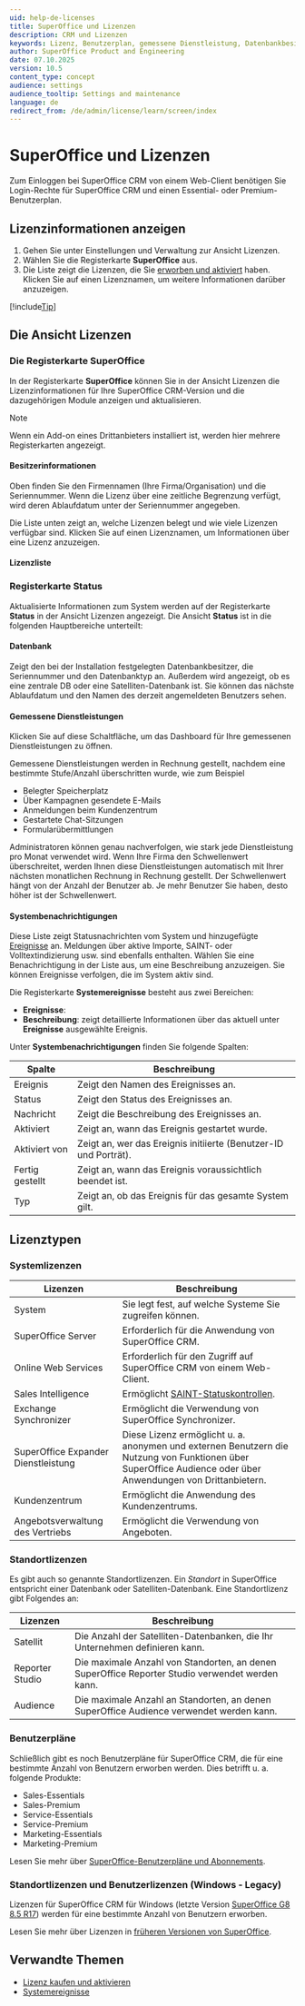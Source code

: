 ```yaml
---
uid: help-de-licenses
title: SuperOffice und Lizenzen
description: CRM und Lizenzen
keywords: Lizenz, Benutzerplan, gemessene Dienstleistung, Datenbankbesitzer, Registerkarte Status
author: SuperOffice Product and Engineering
date: 07.10.2025
version: 10.5
content_type: concept
audience: settings
audience_tooltip: Settings and maintenance
language: de
redirect_from: /de/admin/license/learn/screen/index
---
```


# SuperOffice und Lizenzen

Zum Einloggen bei SuperOffice CRM von einem Web-Client benötigen Sie Login-Rechte für SuperOffice CRM und einen Essential- oder Premium-Benutzerplan.

## Lizenzinformationen anzeigen

1. Gehen Sie unter Einstellungen und Verwaltung zur Ansicht Lizenzen.
1. Wählen Sie die Registerkarte **SuperOffice** aus.
1. Die Liste zeigt die Lizenzen, die Sie [erworben und aktiviert][1] haben. Klicken Sie auf einen Lizenznamen, um weitere Informationen darüber anzuzeigen.

[!include[Tip](includes/tip-user-licenses.md)]

## Die Ansicht Lizenzen

### Die Registerkarte SuperOffice

In der Registerkarte **SuperOffice** können Sie in der Ansicht Lizenzen die Lizenzinformationen für Ihre SuperOffice CRM-Version und die dazugehörigen Module anzeigen und aktualisieren.

> [!NOTE]
> Wenn ein Add-on eines Drittanbieters installiert ist, werden hier mehrere Registerkarten angezeigt.

#### Besitzerinformationen

Oben finden Sie den Firmennamen (Ihre Firma/Organisation) und die Seriennummer. Wenn die Lizenz über eine zeitliche Begrenzung verfügt, wird deren Ablaufdatum unter der Seriennummer angegeben.

Die Liste unten zeigt an, welche Lizenzen belegt und wie viele Lizenzen verfügbar sind. Klicken Sie auf einen Lizenznamen, um Informationen über eine Lizenz anzuzeigen.

#### Lizenzliste

### Registerkarte Status

Aktualisierte Informationen zum System werden auf der Registerkarte **Status** in der Ansicht Lizenzen angezeigt. Die Ansicht **Status** ist in die folgenden Hauptbereiche unterteilt:

#### Datenbank

Zeigt den bei der Installation festgelegten Datenbankbesitzer, die Seriennummer und den Datenbanktyp an. Außerdem wird angezeigt, ob es eine zentrale DB oder eine Satelliten-Datenbank ist. Sie können das nächste Ablaufdatum und den Namen des derzeit angemeldeten Benutzers sehen.

#### Gemessene Dienstleistungen

Klicken Sie auf diese Schaltfläche, um das Dashboard für Ihre gemessenen Dienstleistungen zu öffnen.

Gemessene Dienstleistungen werden in Rechnung gestellt, nachdem eine bestimmte Stufe/Anzahl überschritten wurde, wie zum Beispiel

* Belegter Speicherplatz
* Über Kampagnen gesendete E-Mails
* Anmeldungen beim Kundenzentrum
* Gestartete Chat-Sitzungen
* Formularübermittlungen

Administratoren können genau nachverfolgen, wie stark jede Dienstleistung pro Monat verwendet wird. Wenn Ihre Firma den Schwellenwert überschreitet, werden Ihnen diese Dienstleistungen automatisch mit Ihrer nächsten monatlichen Rechnung in Rechnung gestellt. Der Schwellenwert hängt von der Anzahl der Benutzer ab. Je mehr Benutzer Sie haben, desto höher ist der Schwellenwert.

#### Systembenachrichtigungen

Diese Liste zeigt Statusnachrichten vom System und hinzugefügte [Ereignisse][3] an. Meldungen über aktive Importe, SAINT- oder Volltextindizierung usw. sind ebenfalls enthalten. Wählen Sie eine Benachrichtigung in der Liste aus, um eine Beschreibung anzuzeigen. Sie können Ereignisse verfolgen, die im System aktiv sind.

Die Registerkarte **Systemereignisse** besteht aus zwei Bereichen:

* **Ereignisse**:
* **Beschreibung**: zeigt detaillierte Informationen über das aktuell unter **Ereignisse** ausgewählte Ereignis.

Unter **Systembenachrichtigungen** finden Sie folgende Spalten:

| Spalte | Beschreibung |
|---|---|
| Ereignis | Zeigt den Namen des Ereignisses an. |
| Status | Zeigt den Status des Ereignisses an. |
| Nachricht | Zeigt die Beschreibung des Ereignisses an. |
| Aktiviert | Zeigt an, wann das Ereignis gestartet wurde. |
| Aktiviert von | Zeigt an, wer das Ereignis initiierte (Benutzer-ID und Porträt). |
| Fertig gestellt | Zeigt an, wann das Ereignis voraussichtlich beendet ist. |
| Typ | Zeigt an, ob das Ereignis für das gesamte System gilt. |

## <a id="types"></a>Lizenztypen

### Systemlizenzen

| Lizenzen | Beschreibung |
|---|---|
| System | Sie legt fest, auf welche Systeme Sie zugreifen können. |
| SuperOffice Server | Erforderlich für die Anwendung von SuperOffice CRM. |
| Online Web Services | Erforderlich für den Zugriff auf SuperOffice CRM von einem Web-Client. |
| Sales Intelligence | Ermöglicht [SAINT-Statuskontrollen][2]. |
| Exchange Synchronizer | Ermöglicht die Verwendung von SuperOffice Synchronizer. |
| SuperOffice Expander Dienstleistung | Diese Lizenz ermöglicht u. a. anonymen und externen Benutzern die Nutzung von Funktionen über SuperOffice Audience oder über Anwendungen von Drittanbietern. |
| Kundenzentrum | Ermöglicht die Anwendung des Kundenzentrums. |
| Angebotsverwaltung des Vertriebs | Ermöglicht die Verwendung von Angeboten. |

### Standortlizenzen

Es gibt auch so genannte Standortlizenzen. Ein *Standort* in SuperOffice entspricht einer Datenbank oder Satelliten-Datenbank. Eine Standortlizenz gibt Folgendes an:

| Lizenzen | Beschreibung |
|---|---|
| Satellit | Die Anzahl der Satelliten-Datenbanken, die Ihr Unternehmen definieren kann. |
| Reporter Studio | Die maximale Anzahl von Standorten, an denen SuperOffice Reporter Studio verwendet werden kann. |
| Audience | Die maximale Anzahl an Standorten, an denen SuperOffice Audience verwendet werden kann. |

### Benutzerpläne

Schließlich gibt es noch Benutzerpläne für SuperOffice CRM, die für eine bestimmte Anzahl von Benutzern erworben werden. Dies betrifft u. a. folgende Produkte:

* Sales-Essentials
* Sales-Premium
* Service-Essentials
* Service-Premium
* Marketing-Essentials
* Marketing-Premium

Lesen Sie mehr über [SuperOffice-Benutzerpläne und Abonnements][6].

### Standortlizenzen und Benutzerlizenzen (Windows - Legacy)

Lizenzen für SuperOffice CRM für Windows (letzte Version [SuperOffice G8 8.5 R17][5]) werden für eine bestimmte Anzahl von Benutzern erworben.

Lesen Sie mehr über Lizenzen in [früheren Versionen von SuperOffice][7].

## Verwandte Themen

* [Lizenz kaufen und aktivieren][1]
* [Systemereignisse][3]

<!-- Referenced links -->
[1]: activate.md
[2]: ../../../saint/learn/index.md
[3]: ../../learn/system-events.md
[5]: https://community.superoffice.com/en/product-releases/release-notes/release-details/?release=SuperOffice_8.5_-_R17
[6]: ../../../../en/admin/license/user-plans.md
[7]: https://help.superoffice.com/Documentation/Help/DE/CRM/WebHelpAdmin/index.htm#t=chap03%2FCRM_and_licences.htm

<!-- Referenced images -->
